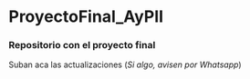 # ProyectoFinal_AyPII
### Repositorio con el proyecto final
Suban aca las actualizaciones (_Si algo, avisen por Whatsapp_)

